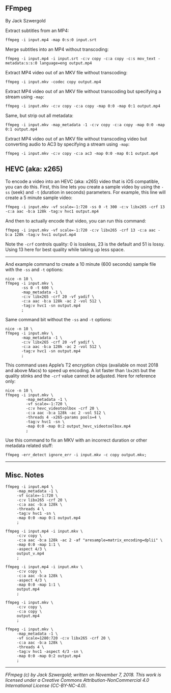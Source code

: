 ## FFmpeg

By Jack Szwergold

Extract subtitles from an MP4:

    ffmpeg -i input.mp4 -map 0:s:0 input.srt

Merge subtitles into an MP4 without transcoding:

    ffmpeg -i input.mp4 -i input.srt -c:v copy -c:a copy -c:s mov_text -metadata:s:s:0 language=eng output.mp4

Extract MP4 video out of an MKV file without transcoding:

    ffmpeg -i input.mkv -codec copy output.mp4

Extract MP4 video out of an MKV file without transcoding but specifying a stream using `-map`:

    ffmpeg -i input.mkv -c:v copy -c:a copy -map 0:0 -map 0:1 output.mp4

Same, but strip out all metadata:

    ffmpeg -i input.mkv -map_metadata -1 -c:v copy -c:a copy -map 0:0 -map 0:1 output.mp4

Extract MP4 video out of an MKV file without transcoding video but converting audio to AC3 by specifying a stream using `-map`:

    ffmpeg -i input.mkv -c:v copy -c:a ac3 -map 0:0 -map 0:1 output.mp4

## HEVC (aka: x265)

To encode a video into an HEVC (aka: x265) video that is iOS compatible, you can do this. First, this line lets you create a sample video by using the `-ss` (seek) and `-t` (duration in seconds) parameters. For example, this line will create a 5 minute sample video:

    ffmpeg -i input.mkv -vf scale=-1:720 -ss 0 -t 300 -c:v libx265 -crf 13 -c:a aac -b:a 128k -tag:v hvc1 output.mp4

And then to actually encode that video, you can run this command:

    ffmpeg -i input.mkv -vf scale=-1:720 -c:v libx265 -crf 13 -c:a aac -b:a 128k -tag:v hvc1 output.mp4

Note the `-crf` controls quality: 0 is lossless, 23 is the default and 51 is lossy. Using 13 here for best quality while taking up less space.

***

And example command to create a 10 minute (600 seconds) sample file with the `-ss` and `-t` options:

	nice -n 10 \
	ffmpeg -i input.mkv \
	       -ss 0 -t 600 \
	       -map_metadata -1 \
	       -c:v libx265 -crf 20 -vf yadif \
	       -c:a aac -b:a 128k -ac 2 -vol 512 \
	       -tag:v hvc1 -sn output.mp4
	       ;

Same command bit without the `-ss` and `-t` options:

	nice -n 10 \
	ffmpeg -i input.mkv \
	       -map_metadata -1 \
	       -c:v libx265 -crf 20 -vf yadif \
	       -c:a aac -b:a 128k -ac 2 -vol 512 \
	       -tag:v hvc1 -sn output.mp4
	       ;

This command uses Apple’s T2 encryption chips (available on most 2018 and above Macs) to speed up encoding. A lot faster than `lbx265` but the quality stinks and the `-crf` value cannot be adjusted. Here for reference only:

	nice -n 10 \
	ffmpeg -i input.mkv \
			 -map_metadata -1 \
			 -vf scale=-1:720 \
			 -c:v hevc_videotoolbox -crf 20 \
			 -c:a aac -b:a 128k -ac 2 -vol 512 \
			 -threads 4 -x265-params pools=4 \
			 -tag:v hvc1 -sn \
			 -map 0:0 -map 0:2 output_hevc_videotoolbox.mp4
			 ;

Use this command to fix an MKV with an incorrect duration or other metadata related stuff:

    ffmpeg -err_detect ignore_err -i input.mkv -c copy output.mkv;

***

## Misc. Notes

	ffmpeg -i input.mp4 \
	     -map_metadata -1 \
	     -vf scale=-1:720 \
	     -c:v libx265 -crf 20 \
	     -c:a aac -b:a 128k \
	     -threads 4 \
	     -tag:v hvc1 -sn \
	     -map 0:0 -map 0:1 output.mp4
	     ;

	ffmpeg -i input.mp4 -i input.mkv \
	     -c:v copy \
	     -c:a aac -b:a 128k -ac 2 -af "aresample=matrix_encoding=dplii" \
	     -map 0:0 -map 1:1 \
	     -aspect 4/3 \
	     output_v.mp4
	     ;

	ffmpeg -i input.mp4 -i input.mkv \
	     -c:v copy \
	     -c:a aac -b:a 128k \
	     -aspect 4/3 \
	     -map 0:0 -map 1:1 \
	     output.mp4
	     ;

	ffmpeg -i input.mkv \
	     -c:v copy \
	     -c:a copy \
	     output.mp4
	     ;

	ffmpeg -i input.mkv \
	     -map_metadata -1 \
	     -vf scale=1280:720 -c:v libx265 -crf 20 \
	     -c:a aac -b:a 128k \
	     -threads 4 \
	     -tag:v hvc1 -aspect 4/3 -sn \
	     -map 0:0 -map 0:2 output.mp4
	     ;

***

*FFmpeg (c) by Jack Szwergold; written on November 7, 2018. This work is licensed under a Creative Commons Attribution-NonCommercial 4.0 International License (CC-BY-NC-4.0).*
